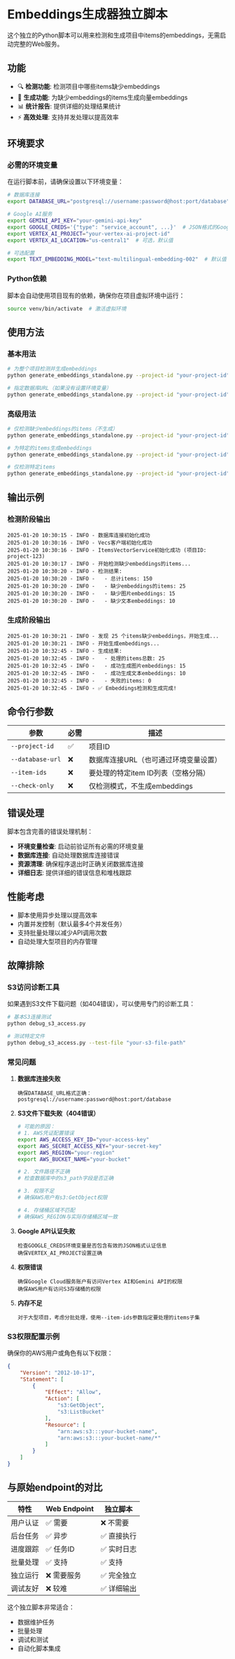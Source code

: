 # Embeddings生成器独立脚本

这个独立的Python脚本可以用来检测和生成项目中items的embeddings，无需启动完整的Web服务。

## 功能

- 🔍 **检测功能**: 检测项目中哪些items缺少embeddings
- 🚀 **生成功能**: 为缺少embeddings的items生成向量embeddings
- 📊 **统计报告**: 提供详细的处理结果统计
- ⚡ **高效处理**: 支持并发处理以提高效率

## 环境要求

### 必需的环境变量

在运行脚本前，请确保设置以下环境变量：

```bash
# 数据库连接
export DATABASE_URL="postgresql://username:password@host:port/database"

# Google AI服务
export GEMINI_API_KEY="your-gemini-api-key"
export GOOGLE_CREDS='{"type": "service_account", ...}'  # JSON格式的Google Cloud认证信息
export VERTEX_AI_PROJECT="your-vertex-ai-project-id"
export VERTEX_AI_LOCATION="us-central1"  # 可选，默认值

# 可选配置
export TEXT_EMBEDDING_MODEL="text-multilingual-embedding-002"  # 默认值
```

### Python依赖

脚本会自动使用项目现有的依赖，确保你在项目虚拟环境中运行：

```bash
source venv/bin/activate  # 激活虚拟环境
```

## 使用方法

### 基本用法

```bash
# 为整个项目检测并生成embeddings
python generate_embeddings_standalone.py --project-id "your-project-id"

# 指定数据库URL（如果没有设置环境变量）
python generate_embeddings_standalone.py --project-id "your-project-id" --database-url "postgresql://..."
```

### 高级用法

```bash
# 仅检测缺少embeddings的items（不生成）
python generate_embeddings_standalone.py --project-id "your-project-id" --check-only

# 为特定的items生成embeddings
python generate_embeddings_standalone.py --project-id "your-project-id" --item-ids "item-id-1" "item-id-2" "item-id-3"

# 仅检测特定items
python generate_embeddings_standalone.py --project-id "your-project-id" --item-ids "item-id-1" "item-id-2" --check-only
```

## 输出示例

### 检测阶段输出

```
2025-01-20 10:30:15 - INFO - 数据库连接初始化成功
2025-01-20 10:30:16 - INFO - Vecs客户端初始化成功
2025-01-20 10:30:16 - INFO - ItemsVectorService初始化成功 (项目ID: project-123)
2025-01-20 10:30:17 - INFO - 开始检测缺少embeddings的items...
2025-01-20 10:30:20 - INFO - 检测结果:
2025-01-20 10:30:20 - INFO -   - 总计items: 150
2025-01-20 10:30:20 - INFO -   - 缺少embeddings的items: 25
2025-01-20 10:30:20 - INFO -   - 缺少图片embeddings: 15
2025-01-20 10:30:20 - INFO -   - 缺少文本embeddings: 10
```

### 生成阶段输出

```
2025-01-20 10:30:21 - INFO - 发现 25 个items缺少embeddings，开始生成...
2025-01-20 10:30:21 - INFO - 开始生成embeddings...
2025-01-20 10:32:45 - INFO - 生成结果:
2025-01-20 10:32:45 - INFO -   - 处理的items总数: 25
2025-01-20 10:32:45 - INFO -   - 成功生成图片embeddings: 15
2025-01-20 10:32:45 - INFO -   - 成功生成文本embeddings: 10
2025-01-20 10:32:45 - INFO -   - 失败的items: 0
2025-01-20 10:32:45 - INFO - ✅ Embeddings检测和生成完成!
```

## 命令行参数

| 参数 | 必需 | 描述 |
|------|------|------|
| `--project-id` | ✅ | 项目ID |
| `--database-url` | ❌ | 数据库连接URL（也可通过环境变量设置） |
| `--item-ids` | ❌ | 要处理的特定item ID列表（空格分隔） |
| `--check-only` | ❌ | 仅检测模式，不生成embeddings |

## 错误处理

脚本包含完善的错误处理机制：

- **环境变量检查**: 启动前验证所有必需的环境变量
- **数据库连接**: 自动处理数据库连接错误
- **资源清理**: 确保程序退出时正确关闭数据库连接
- **详细日志**: 提供详细的错误信息和堆栈跟踪

## 性能考虑

- 脚本使用异步处理以提高效率
- 内置并发控制（默认最多4个并发任务）
- 支持批量处理以减少API调用次数
- 自动处理大型项目的内存管理

## 故障排除

### S3访问诊断工具

如果遇到S3文件下载问题（如404错误），可以使用专门的诊断工具：

```bash
# 基本S3连接测试
python debug_s3_access.py

# 测试特定文件
python debug_s3_access.py --test-file "your-s3-file-path"
```

### 常见问题

1. **数据库连接失败**
   ```
   确保DATABASE_URL格式正确：postgresql://username:password@host:port/database
   ```

2. **S3文件下载失败（404错误）**
   ```bash
   # 可能的原因：
   # 1. AWS凭证配置错误
   export AWS_ACCESS_KEY_ID="your-access-key"
   export AWS_SECRET_ACCESS_KEY="your-secret-key"
   export AWS_REGION="your-region"
   export AWS_BUCKET_NAME="your-bucket"
   
   # 2. 文件路径不正确
   # 检查数据库中的s3_path字段是否正确
   
   # 3. 权限不足
   # 确保AWS用户有s3:GetObject权限
   
   # 4. 存储桶区域不匹配
   # 确保AWS_REGION与实际存储桶区域一致
   ```

3. **Google API认证失败**
   ```
   检查GOOGLE_CREDS环境变量是否包含有效的JSON格式认证信息
   确保VERTEX_AI_PROJECT设置正确
   ```

4. **权限错误**
   ```
   确保Google Cloud服务账户有访问Vertex AI和Gemini API的权限
   确保AWS用户有访问S3存储桶的权限
   ```

5. **内存不足**
   ```
   对于大型项目，考虑分批处理，使用--item-ids参数指定要处理的items子集
   ```

### S3权限配置示例

确保你的AWS用户或角色有以下权限：

```json
{
    "Version": "2012-10-17",
    "Statement": [
        {
            "Effect": "Allow",
            "Action": [
                "s3:GetObject",
                "s3:ListBucket"
            ],
            "Resource": [
                "arn:aws:s3:::your-bucket-name",
                "arn:aws:s3:::your-bucket-name/*"
            ]
        }
    ]
}
```

## 与原始endpoint的对比

| 特性 | Web Endpoint | 独立脚本 |
|------|-------------|----------|
| 用户认证 | ✅ 需要 | ❌ 不需要 |
| 后台任务 | ✅ 异步 | ✅ 直接执行 |
| 进度跟踪 | ✅ 任务ID | ✅ 实时日志 |
| 批量处理 | ✅ 支持 | ✅ 支持 |
| 独立运行 | ❌ 需要服务 | ✅ 完全独立 |
| 调试友好 | ❌ 较难 | ✅ 详细输出 |

这个独立脚本非常适合：
- 数据维护任务
- 批量处理
- 调试和测试
- 自动化脚本集成
